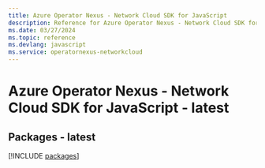 ```yaml
---
title: Azure Operator Nexus - Network Cloud SDK for JavaScript
description: Reference for Azure Operator Nexus - Network Cloud SDK for JavaScript
ms.date: 03/27/2024
ms.topic: reference
ms.devlang: javascript
ms.service: operatornexus-networkcloud
---
```

# Azure Operator Nexus - Network Cloud SDK for JavaScript - latest
## Packages - latest
[!INCLUDE [packages](operator-nexus---network-cloud-index.md)]